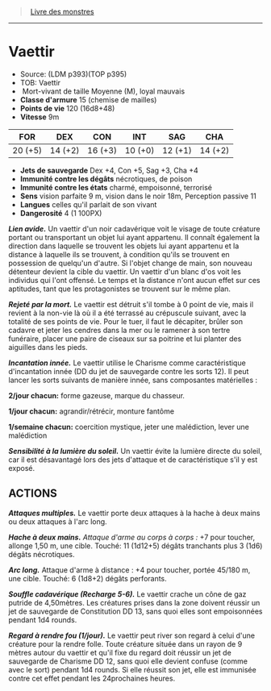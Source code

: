 ﻿> [Livre des monstres](tome_of_beasts.md)

---

# Vaettir

- Source: (LDM p393)(TOP p395)
- TOB: Vaettir
-  Mort-vivant de taille Moyenne (M), loyal mauvais
- **Classe d'armure** 15 (chemise de mailles)
- **Points de vie** 120 (16d8+48)
- **Vitesse** 9m

|FOR|DEX|CON|INT|SAG|CHA|
|---|---|---|---|---|---|
|20 (+5)|14 (+2)|16 (+3)|10 (+0)|12 (+1)|14 (+2)|

- **Jets de sauvegarde** Dex +4, Con +5, Sag +3, Cha +4
- **Immunité contre les dégâts** nécrotiques, de poison
- **Immunité contre les états** charmé, empoisonné, terrorisé
- **Sens** vision parfaite 9 m, vision dans le noir 18m, Perception passive 11
- **Langues** celles qu'il parlait de son vivant
- **Dangerosité** 4 (1 100PX)

**_Lien avide._** Un vaettir d'un noir cadavérique voit le visage de toute créature portant ou transportant un objet lui ayant appartenu. Il connaît également la direction dans laquelle se trouvent les objets lui ayant appartenu et la distance à laquelle ils se trouvent, à condition qu'ils se trouvent en possession de quelqu'un d'autre. Si l'objet change de main, son nouveau détenteur devient la cible du vaettir. Un vaettir d'un blanc d'os voit les individus qui l'ont offensé. Le temps et la distance n'ont aucun effet sur ces aptitudes, tant que les protagonistes se trouvent sur le même plan.

**_Rejeté par la mort._** Le vaettir est détruit s'il tombe à 0 point de vie, mais il revient à la non-vie là où il a été terrassé au crépuscule suivant, avec la totalité de ses points de vie. Pour le tuer, il faut le décapiter, brûler son cadavre et jeter les cendres dans la mer ou le ramener à son tertre funéraire, placer une paire de ciseaux sur sa poitrine et lui planter des aiguilles dans les pieds.

**_Incantation innée._** Le vaettir utilise le Charisme comme caractéristique d'incantation innée (DD du jet de sauvegarde contre les sorts 12). Il peut lancer les sorts suivants de manière innée, sans composantes matérielles :

**2/jour chacun:** forme gazeuse, marque du chasseur.

**1/jour chacun:** agrandir/rétrécir, monture fantôme

**1/semaine chacun:** coercition mystique, jeter une malédiction, lever une malédiction

**_Sensibilité à la lumière du soleil._** Un vaettir évite la lumière directe du soleil, car il est désavantagé lors des jets d'attaque et de caractéristique s'il y est exposé.

## ACTIONS

**_Attaques multiples._** Le vaettir porte deux attaques à la hache à deux mains ou deux attaques à l'arc long.

**_Hache à deux mains._** _Attaque d'arme au corps à corps :_ +7 pour toucher, allonge 1,50 m, une cible. Touché: 11 (1d12+5) dégâts tranchants plus 3 (1d6) dégâts nécrotiques.

**_Arc long._** Attaque d'arme à distance : +4 pour toucher, portée 45/180 m, une cible. Touché: 6 (1d8+2) dégâts perforants.

**_Souffle cadavérique (Recharge 5-6)._** Le vaettir crache un cône de gaz putride de 4,50mètres. Les créatures prises dans la zone doivent réussir un jet de sauvegarde de Constitution DD 13, sans quoi elles sont empoisonnées pendant 1d4 rounds.

**_Regard à rendre fou (1/jour)._** Le vaettir peut river son regard à celui d'une créature pour la rendre folle. Toute créature située dans un rayon de 9 mètres autour du vaettir et qu'il fixe du regard doit réussir un jet de sauvegarde de Charisme DD 12, sans quoi elle devient confuse (comme avec le sort) pendant 1d4 rounds. Si elle réussit son jet, elle est immunisée contre cet effet pendant les 24prochaines heures.

